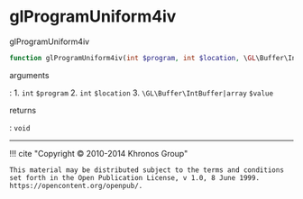 # glProgramUniform4iv
glProgramUniform4iv

```php
function glProgramUniform4iv(int $program, int $location, \GL\Buffer\IntBuffer|array $value) : void
```

arguments

:    1. `int` `$program` 
    2. `int` `$location` 
    3. `\GL\Buffer\IntBuffer|array` `$value` 

returns

:    `void` 

---
     

!!! cite "Copyright © 2010-2014 Khronos Group"

    This material may be distributed subject to the terms and conditions set forth in the Open Publication License, v 1.0, 8 June 1999. https://opencontent.org/openpub/.